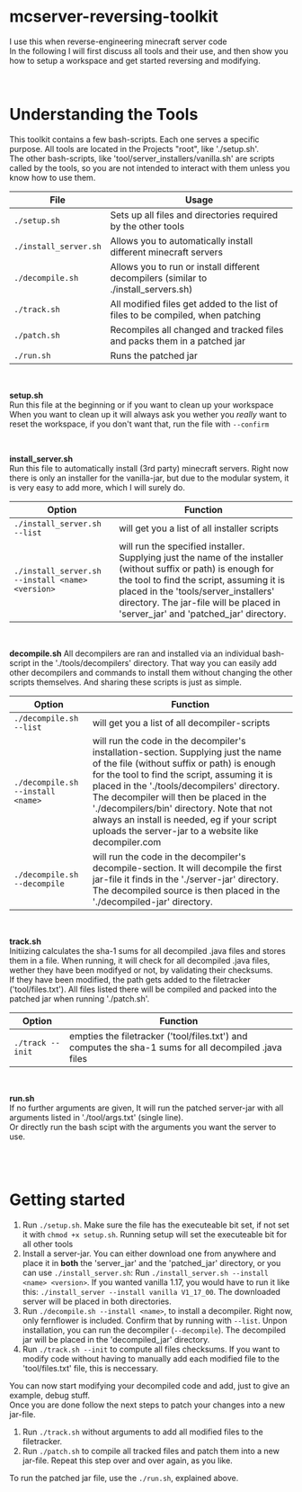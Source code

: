 # mcserver-reversing-toolkit
I use this when reverse-engineering minecraft server code  
In the following I will first discuss all tools and their use, and then show you how to setup a workspace and get started reversing and modifying.  

<br>

# Understanding the Tools  
This toolkit contains a few bash-scripts. Each one serves a specific purpose. All tools are located in the Projects "root", like './setup.sh'.  
The other bash-scripts, like 'tool/server_installers/vanilla.sh' are scripts called by the tools, so you are not intended to interact with them unless you know how to use them.  


File | Usage
-----|------
`./setup.sh` | Sets up all files and directories required by the other tools
`./install_server.sh` | Allows you to automatically install different minecraft servers
`./decompile.sh` | Allows you to run or install different decompilers (similar to ./install_servers.sh)
`./track.sh` | All modified files get added to the list of files to be compiled, when patching
`./patch.sh` | Recompiles all changed and tracked files and packs them in a patched jar
`./run.sh` | Runs the patched jar

<br>

**setup.sh**  
Run this file at the beginning or if you want to clean up your workspace  
When you want to clean up it will always ask you wether you  _really_ want to reset the workspace, if you don't want that, run the file with `--confirm`  

<br>

**install_server.sh**  
Run this file to automatically install (3rd party) minecraft servers. Right now there is only an installer for the vanilla-jar, but due to the modular system, it is very easy to add more, which I will surely do.  

Option | Function
-------|---------
`./install_server.sh --list` | will get you a list of all installer scripts  
`./install_server.sh --install <name> <version>` | will run the specified installer. Supplying just the name of the installer (without suffix or path) is enough for the tool to find the script, assuming it is placed in the 'tools/server_installers' directory. The jar-file will be placed in 'server_jar' and 'patched_jar' directory. 

<br>

**decompile.sh**
All decompilers are ran and installed via an individual bash-script in the './tools/decompilers' directory. That way you can easily add other decompilers and commands to install them without changing the other scripts themselves. And sharing these scripts is just as simple.  

Option | Function
-------|---------
`./decompile.sh --list` | will get you a list of all decompiler-scripts  
`./decompile.sh --install <name>` | will run the code in the decompiler's installation-section. Supplying just the name of the file (without suffix or path) is enough for the tool to find the script, assuming it is placed in the './tools/decompilers' directory. The decompiler will then be placed in the './decompilers/bin' directory. Note that not always an install is needed, eg if your script uploads the server-jar to a website like decompiler.com  
`./decompile.sh --decompile` | will run the code in the decompiler's decompile-section. It will decompile the first jar-file it finds in the './server-jar' directory. The decompiled source is then placed in the './decompiled-jar' directory.

<br>

**track.sh**  
Initiizing calculates the sha-1 sums for all decompiled .java files and stores them in a file. When running, it will check for all decompiled .java files, wether they have been modifyed or not, by validating their checksums.  
If they have been modified, the path gets added to the filetracker ('tool/files.txt'). All files listed there will be compiled and packed into the patched jar when running './patch.sh'.

Option | Function
-------|---------
`./track --init` | empties the filetracker ('tool/files.txt') and computes the sha-1 sums for all decompiled .java files 

<br>

**run.sh**  
If no further arguments are given, It will run the patched server-jar with all arguments listed in './tool/args.txt' (single line).  
Or directly run the bash scipt with the arguments you want the server to use.

<br><br>

# Getting started
1. Run `./setup.sh`. Make sure the file has the executeable bit set, if not set it with `chmod +x setup.sh`. Running setup will set the executeable bit for all other tools
2. Install a server-jar. You can either download one from anywhere and place it in **both** the 'server_jar' and the 'patched_jar' directory, or you can use `./install_server.sh`:
  Run `./install_server.sh --install <name> <version>`. If you wanted vanilla 1.17, you would have to run it like this: `./install_server --install vanilla V1_17_00`. The downloaded server will be placed in both directories.  
3. Run `./decompile.sh --install <name>`, to install a decompiler. Right now, only fernflower is included. Confirm that by running with `--list`. Unpon installation, you can run the decompiler (`--decompile`). The decompiled jar will be placed in the 'decompiled_jar' directory.  
4. Run `./track.sh --init` to compute all files checksums. If you want to modify code without having to manually add each modified file to the 'tool/files.txt' file, this is neccessary.

You can now start modifying your decompiled code and add, just to give an example, debug stuff.  
Once you are done follow the next steps to patch your changes into a new jar-file.  
1. Run `./track.sh` without arguments to add all modified files to the filetracker.
2. Run `./patch.sh` to compile all tracked files and patch them into a new jar-file.
Repeat this step over and over again, as you like.  

To run the patched jar file, use the `./run.sh`, explained above.  
